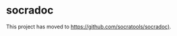 socradoc
========

This project has moved to
[https://github.com/socratools/socradoc)](https://github.com/socratools/socradoc).
